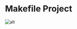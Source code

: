 # Makefile Project
![alt](https://s3.amazonaws.com/intranet-projects-files/holbertonschool-low_level_programming/273/giphy-2.gif)